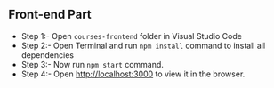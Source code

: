 ## Front-end Part
  - Step 1:- Open `courses-frontend` folder in Visual Studio Code
  - Step 2:- Open Terminal and run `npm install` command to install all dependencies
  - Step 3:- Now run `npm start` command.
  - Step 4:- Open [http://localhost:3000](http://localhost:3000) to view it in the browser.

